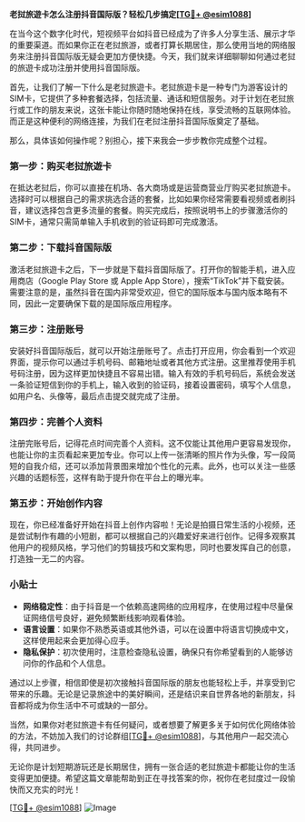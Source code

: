 **老挝旅遊卡怎么注册抖音国际版？轻松几步搞定[[TG💪+ @esim1088](https://t.me/s/esim1088)]**

在当今这个数字化时代，短视频平台如抖音已经成为了许多人分享生活、展示才华的重要渠道。而如果你正在老挝旅游，或者打算长期居住，那么使用当地的网络服务来注册抖音国际版无疑会更加方便快捷。今天，我们就来详细聊聊如何通过老挝的旅遊卡成功注册并使用抖音国际版。

首先，让我们了解一下什么是老挝旅遊卡。老挝旅遊卡是一种专门为游客设计的SIM卡，它提供了多种套餐选择，包括流量、通话和短信服务。对于计划在老挝旅行或工作的朋友来说，这张卡能让你随时随地保持在线，享受流畅的互联网体验。而正是这种便利的网络连接，为我们在老挝注册抖音国际版奠定了基础。

那么，具体该如何操作呢？别担心，接下来我会一步步教你完成整个过程。

### 第一步：购买老挝旅遊卡

在抵达老挝后，你可以直接在机场、各大商场或是运营商营业厅购买老挝旅遊卡。选择时可以根据自己的需求挑选合适的套餐，比如如果你经常需要看视频或者刷抖音，建议选择包含更多流量的套餐。购买完成后，按照说明书上的步骤激活你的SIM卡，通常只需简单输入手机收到的验证码即可完成激活。

### 第二步：下载抖音国际版

激活老挝旅遊卡之后，下一步就是下载抖音国际版了。打开你的智能手机，进入应用商店（Google Play Store 或 Apple App Store），搜索“TikTok”并下载安装。需要注意的是，虽然抖音在国内非常受欢迎，但它的国际版本与国内版本略有不同，因此一定要确保下载的是国际版应用程序。

### 第三步：注册账号

安装好抖音国际版后，就可以开始注册账号了。点击打开应用，你会看到一个欢迎界面，提示你可以通过手机号码、邮箱地址或者其他方式注册。这里推荐使用手机号码注册，因为这样更加快捷且不容易出错。输入有效的手机号码后，系统会发送一条验证短信到你的手机上，输入收到的验证码，接着设置密码，填写个人信息，如用户名、头像等，最后点击提交就完成了注册。

### 第四步：完善个人资料

注册完账号后，记得花点时间完善个人资料。这不仅能让其他用户更容易发现你，也能让你的主页看起来更加专业。你可以上传一张清晰的照片作为头像，写一段简短的自我介绍，还可以添加背景图来增加个性化的元素。此外，也可以关注一些感兴趣的话题标签，这样有助于提升你在平台上的曝光率。

### 第五步：开始创作内容

现在，你已经准备好开始在抖音上创作内容啦！无论是拍摄日常生活的小视频，还是尝试制作有趣的小短剧，都可以根据自己的兴趣爱好来进行创作。记得多观察其他用户的视频风格，学习他们的剪辑技巧和文案构思，同时也要发挥自己的创意，打造独一无二的内容。

### 小贴士

- **网络稳定性**：由于抖音是一个依赖高速网络的应用程序，在使用过程中尽量保证网络信号良好，避免频繁断线影响观看体验。
- **语言设置**：如果你不熟悉英语或其他外语，可以在设置中将语言切换成中文，这样使用起来会更加得心应手。
- **隐私保护**：初次使用时，注意检查隐私设置，确保只有你希望看到的人能够访问你的作品和个人信息。

通过以上步骤，相信即使是初次接触抖音国际版的朋友也能轻松上手，并享受到它带来的乐趣。无论是记录旅途中的美好瞬间，还是结识来自世界各地的新朋友，抖音都将成为你生活中不可或缺的一部分。

当然，如果你对老挝旅遊卡有任何疑问，或者想要了解更多关于如何优化网络体验的方法，不妨加入我们的讨论群组[[TG💪+ @esim1088](https://t.me/s/esim1088)]，与其他用户一起交流心得，共同进步。

无论你是计划短期游玩还是长期居住，拥有一张合适的老挝旅遊卡都能让你的生活变得更加便捷。希望这篇文章能帮助到正在寻找答案的你，祝你在老挝度过一段愉快而又充实的时光！

[[TG💪+ @esim1088](https://t.me/s/esim1088)] ![Image](https://i.postimg.cc/4NQfJmqS/Snipaste-2025-05-13-00-14-12.png)